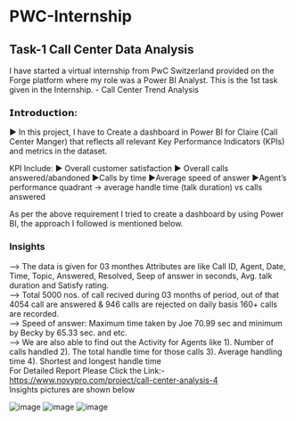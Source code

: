 # PWC-Internship

## Task-1 Call Center Data Analysis

I have started a virtual internship from PwC Switzerland provided on the Forge platform where my role was a Power BI Analyst.
This is the 1st task given in the Internship. - Call Center Trend Analysis

### 𝗜𝗻𝘁𝗿𝗼𝗱𝘂𝗰𝘁𝗶𝗼𝗻:
► In this project, I have to Create a dashboard in Power BI for Claire (Call Center Manger) that reflects all relevant Key Performance Indicators (KPIs) and metrics in the dataset.

KPI Include:
► Overall customer satisfaction
► Overall calls answered/abandoned
►Calls by time
►Average speed of answer
►Agent’s performance quadrant -> average handle time (talk duration) vs calls answered

As per the above requirement I tried to create a dashboard by using Power BI, the approach I followed is mentioned below.
### Insights
--> The data is given for 03 monthes Attributes are like Call ID, Agent, Date, Time, Topic, Answered, Resolved, Seep of answer in seconds, Avg. talk duration and Satisfy rating. <br>
--> Total 5000 nos. of call recived during 03 months of period, out of that 4054 call are answered & 946 calls are rejected on daily basis 160+ calls are recorded.<br>
--> Speed of answer: Maximum time taken by Joe 70.99 sec and minimum by Becky by 65.33 sec. and etc.<br>
--> We are also able to find out the Activity for Agents like 1). Number of calls handled 2). The total handle time for those calls 3). Average handling time 4). Shortest and longest handle time
<br>
For Detailed Report Please Click the Link:- https://www.novypro.com/project/call-center-analysis-4
<br>
Insights pictures are shown below

![image](https://user-images.githubusercontent.com/106006353/218274358-ff0c6002-2105-49af-946c-1804df0360c5.png)
![image](https://user-images.githubusercontent.com/106006353/217900059-de4daa6e-e90e-41e4-9124-0b01dcd7b51c.png)
![image](https://user-images.githubusercontent.com/106006353/217900155-12ddc606-f2b8-46d3-9550-87c7b0508d03.png)
